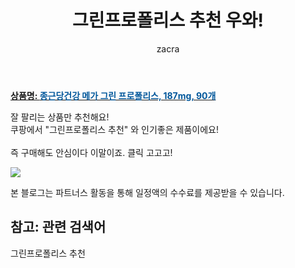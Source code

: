 ﻿---
layout: post
title:  "그린프로폴리스 추천 우와!"
author: zacra
categories: [ 아이템 ]
tags: [그린프로폴리스 추천]
image: https://static.coupangcdn.com/image/retail/images/2020/07/03/11/2/002fdf25-c936-4651-b0ce-2d0570c94df8.jpg 
description: "쿠팡에서 그린프로폴리스 추천 관련 상품으로 가장 잘팔리는 제품 중 하나라는 사실!!."
rating: 4.5
---

<a href="https://link.coupang.com/re/AFFSDP?lptag=AF8407795&pageKey=1791627988&itemId=3048831048&vendorItemId=71036855163&traceid=V0-153-66e57970a94175de"><b>상품명: <font color='#01579B'>종근당건강 메가 그린 프로폴리스, 187mg, 90개</font></b></a>

잘 팔리는 상품만 추천해요!<br/>
쿠팡에서 "그린프로폴리스 추천" 와 인기좋은 제품이에요!<br/><br/>
즉 구매해도 안심이다 이말이죠. 클릭 고고고! <br/>



<a href="https://link.coupang.com/re/AFFSDP?lptag=AF8407795&pageKey=1791627988&itemId=3048831048&vendorItemId=71036855163&traceid=V0-153-66e57970a94175de"><img src="https://thumbnail8.coupangcdn.com/thumbnails/remote/q89/image/retail/images/2020/07/07/13/8/18906944-c7e1-4ece-9a04-b6b7a04260f2.jpg"></a> 

본 블로그는 파트너스 활동을 통해 일정액의 수수료를 제공받을 수 있습니다.

## 참고: 관련 검색어    
그린프로폴리스 추천